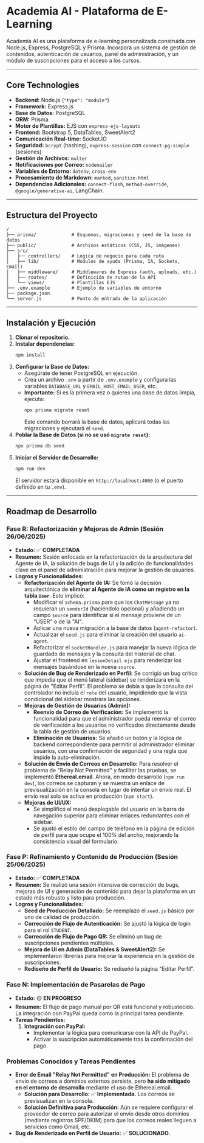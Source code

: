 # Academia AI - Plataforma de E-Learning

Academia AI es una plataforma de e-learning personalizada construida con Node.js, Express, PostgreSQL y Prisma. Incorpora un sistema de gestión de contenidos, autenticación de usuarios, panel de administración, y un módulo de suscripciones para el acceso a los cursos.

---

## Core Technologies

- **Backend:** Node.js (`"type": "module"`)
- **Framework:** Express.js
- **Base de Datos:** PostgreSQL
- **ORM:** Prisma
- **Motor de Plantillas:** EJS con `express-ejs-layouts`
- **Frontend:** Bootstrap 5, DataTables, SweetAlert2
- **Comunicación Real-time:** Socket.IO
- **Seguridad:** `bcrypt` (hashing), `express-session` con `connect-pg-simple` (sesiones)
- **Gestión de Archivos:** `multer`
- **Notificaciones por Correo:** `nodemailer`
- **Variables de Entorno:** `dotenv`, `cross-env`
- **Procesamiento de Markdown:** `marked`, `sanitize-html`
- **Dependencias Adicionales:** `connect-flash`, `method-override`, `@google/generative-ai`, LangChain.

---

## Estructura del Proyecto

```
/
├── prisma/             # Esquemas, migraciones y seed de la base de datos
├── public/             # Archivos estáticos (CSS, JS, imágenes)
├── src/
│   ├── controllers/    # Lógica de negocio para cada ruta
│   ├── lib/            # Módulos de ayuda (Prisma, IA, Sockets, Email)
│   ├── middleware/     # Middlewares de Express (auth, uploads, etc.)
│   ├── routes/         # Definición de rutas de la API
│   └── views/          # Plantillas EJS
├── .env.example        # Ejemplo de variables de entorno
├── package.json
└── server.js           # Punto de entrada de la aplicación
```

---

## Instalación y Ejecución

1.  **Clonar el repositorio.**
2.  **Instalar dependencias:**
    ```bash
    npm install
    ```
3.  **Configurar la Base de Datos:**
    -   Asegúrate de tener PostgreSQL en ejecución.
    -   Crea un archivo `.env` a partir de `.env.example` y configura las variables `DATABASE_URL` y `EMAIL_HOST`, `EMAIL_USER`, etc.
    -   **Importante:** Si es la primera vez o quieres una base de datos limpia, ejecuta:
        ```bash
        npx prisma migrate reset
        ```
        Este comando borrará la base de datos, aplicará todas las migraciones y ejecutará el `seed`.
4.  **Poblar la Base de Datos (si no se usó `migrate reset`):**
    ```bash
    npx prisma db seed
    ```
5.  **Iniciar el Servidor de Desarrollo:**
    ```bash
    npm run dev
    ```
    El servidor estará disponible en `http://localhost:4000` (o el puerto definido en tu `.env`).

---

## Roadmap de Desarrollo

### Fase R: Refactorización y Mejoras de Admin (Sesión 26/06/2025)
- **Estado:** ✅ **COMPLETADA**
- **Resumen:** Sesión enfocada en la refactorización de la arquitectura del Agente de IA, la solución de bugs de UI y la adición de funcionalidades clave en el panel de administración para mejorar la gestión de usuarios.
- **Logros y Funcionalidades:**
    -   **Refactorización del Agente de IA:** Se tomó la decisión arquitectónica de **eliminar al Agente de IA como un registro en la tabla `User`**. Esto implicó:
        -   Modificar el `schema.prisma` para que los `ChatMessage` ya no requieran un `senderId` (haciéndolo opcional) y añadiendo un campo `source` para identificar si el mensaje proviene de un "USER" o de la "AI".
        -   Aplicar una nueva migración a la base de datos (`agent-refactor`).
        -   Actualizar el `seed.js` para eliminar la creación del usuario `ai-agent`.
        -   Refactorizar el `socketHandler.js` para manejar la nueva lógica de guardado de mensajes y la consulta del historial de chat.
        -   Ajustar el frontend en `lessonDetail.ejs` para renderizar los mensajes basándose en la nueva `source`.
    -   **Solución de Bug de Renderizado en Perfil:** Se corrigió un bug crítico que impedía que el menú lateral (sidebar) se renderizara en la página de "Editar Perfil". El problema se debía a que la consulta del controlador no incluía el `role` del usuario, impidiendo que la vista condicional del sidebar mostrara las opciones.
    -   **Mejoras de Gestión de Usuarios (Admin):**
        -   **Reenvío de Correo de Verificación:** Se implementó la funcionalidad para que el administrador pueda reenviar el correo de verificación a los usuarios no verificados directamente desde la tabla de gestión de usuarios.
        -   **Eliminación de Usuarios:** Se añadió un botón y la lógica de backend correspondiente para permitir al administrador eliminar usuarios, con una confirmación de seguridad y una regla que impide la auto-eliminación.
    -   **Solución de Envío de Correos en Desarrollo:** Para resolver el problema de "Relay Not Permitted" y facilitar las pruebas, se implementó **Ethereal.email**. Ahora, en modo desarrollo (`npm run dev`), los correos se capturan y se muestra un enlace de previsualización en la consola en lugar de intentar un envío real. El envío real solo se activa en producción (`npm start`).
    -   **Mejoras de UI/UX:**
        -   Se simplificó el menú desplegable del usuario en la barra de navegación superior para eliminar enlaces redundantes con el sidebar.
        -   Se ajustó el estilo del campo de teléfono en la página de edición de perfil para que ocupe el 100% del ancho, mejorando la consistencia visual del formulario.

### Fase P: Refinamiento y Contenido de Producción (Sesión 25/06/2025)
- **Estado:** ✅ **COMPLETADA**
- **Resumen:** Se realizó una sesión intensiva de corrección de bugs, mejoras de UI y generación de contenido para dejar la plataforma en un estado más robusto y listo para producción.
- **Logros y Funcionalidades:**
    -   **Seed de Producción Detallado:** Se reemplazó el `seed.js` básico por uno de calidad de producción.
    -   **Corrección de Flujo de Autenticación:** Se ajustó la lógica de login para el rol `STUDENT`.
    -   **Corrección de Flujo de Pago QR:** Se eliminó un bug de suscripciones pendientes múltiples.
    -   **Mejora de UI en Admin (DataTables & SweetAlert2):** Se implementaron librerías para mejorar la experiencia en la gestión de suscripciones.
    -   **Rediseño de Perfil de Usuario:** Se rediseñó la página "Editar Perfil".

### Fase N: Implementación de Pasarelas de Pago
- **Estado:** 🟡 **EN PROGRESO**
- **Resumen:** El flujo de pago manual por QR está funcional y robustecido. La integración con PayPal queda como la principal tarea pendiente.
- **Tareas Pendientes:**
    1.  **Integración con PayPal:**
        -   Implementar la lógica para comunicarse con la API de PayPal.
        -   Activar la suscripción automáticamente tras la confirmación del pago.

### Problemas Conocidos y Tareas Pendientes
-   **Error de Email "Relay Not Permitted" en Producción:** El problema de envío de correos a dominios externos persiste, pero **ha sido mitigado en el entorno de desarrollo** mediante el uso de Ethereal.email.
    -   **Solución para Desarrollo:** ✅ **Implementada.** Los correos se previsualizan en la consola.
    -   **Solución Definitiva para Producción:** Aún se requiere configurar el proveedor de correo para autorizar el envío desde otros dominios (mediante registros SPF/DKIM) para que los correos reales lleguen a servicios como Gmail, etc.
-   **Bug de Renderizado en Perfil de Usuario:** ✅ **SOLUCIONADO.**
